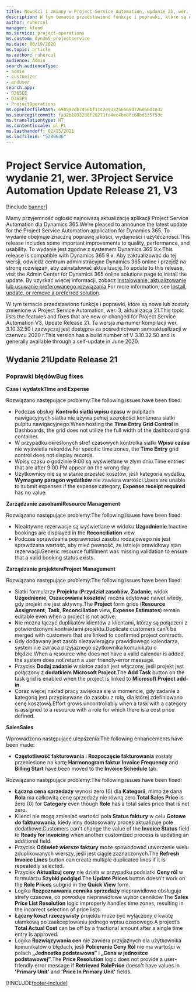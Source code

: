 ```yaml
---
title: Nowości i zmiany w Project Service Automation, wydanie 21, wer. 3
description: W tym temacie przedstawiono funkcje i poprawki, które są dostepne w Project Service Automation, aktualizacja 21, wer. 3.
author: ruhercul
manager: kfend
ms.service: project-operations
ms.custom: dyn365-projectservice
ms.date: 06/19/2020
ms.topic: article
ms.author: ruhercul
audience: Admin
search.audienceType:
- admin
- customizer
- enduser
search.app:
- D365CE
- D365PS
- ProjectOperations
ms.openlocfilehash: 69b592db7456bf11c2e933256569d726056d1a32
ms.sourcegitcommit: fa32b1893286f20271fa4ec4be8fc68bd135f53c
ms.translationtype: HT
ms.contentlocale: pl-PL
ms.lasthandoff: 02/15/2021
ms.locfileid: "5280636"
---
```

# <a name="project-service-automation-update-release-21-v3"></a><span data-ttu-id="481ac-103">Project Service Automation, wydanie 21, wer. 3</span><span class="sxs-lookup"><span data-stu-id="481ac-103">Project Service Automation Update Release 21, V3</span></span>

[!include [banner](../includes/psa-now-project-operations.md)]

<span data-ttu-id="481ac-104">Mamy przyjemność ogłosić najnowszą aktualizację aplikacji Project Service Automation dla Dynamics 365.</span><span class="sxs-lookup"><span data-stu-id="481ac-104">We’re pleased to announce the latest update for the Project Service Automation application for Dynamics 365.</span></span> <span data-ttu-id="481ac-105">To wydanie obejmuje znaczną poprawę jakości, wydajności i użyteczności.</span><span class="sxs-lookup"><span data-stu-id="481ac-105">This release includes some important improvements to quality, performance, and usability.</span></span> <span data-ttu-id="481ac-106">To wydanie jest zgodne z systemem Dynamics 365 9.x.</span><span class="sxs-lookup"><span data-stu-id="481ac-106">This release is compatible with Dynamics 365 9.x.</span></span> <span data-ttu-id="481ac-107">Aby zaktualizować do tej wersji, odwiedź centrum administracyjne Dynamics 365 online i przejdź na stronę rozwiązań, aby zainstalować aktualizację.</span><span class="sxs-lookup"><span data-stu-id="481ac-107">To update to this release, visit the Admin Center for Dynamics 365 online solutions page to install the update.</span></span> <span data-ttu-id="481ac-108">By uzyskać więcej informacji, zobacz [Instalowanie, aktualizowanie lub usuwanie preferowanego rozwiązania](https://docs.microsoft.com/power-platform/admin/install-remove-preferred-solution).</span><span class="sxs-lookup"><span data-stu-id="481ac-108">For more information, see [Install, update, or remove a preferred solution](https://docs.microsoft.com/power-platform/admin/install-remove-preferred-solution).</span></span>

<span data-ttu-id="481ac-109">W tym temacie przedstawiono funkcje i poprawki, które są nowe lub zostały zmienione w Project Service Automation, wer. 3, aktualizacja 21.</span><span class="sxs-lookup"><span data-stu-id="481ac-109">This topic lists the features and fixes that are new or changed for Project Service Automation V3, Update Release 21.</span></span> <span data-ttu-id="481ac-110">Ta wersja ma numer kompilacji wer. 3.10.32.50 i zazwyczaj jest dostępna za pośrednictwem samoaktualizacji w czerwcu 2020 r.</span><span class="sxs-lookup"><span data-stu-id="481ac-110">This version has a build number of V 3.10.32.50 and is generally available through a self-update in June 2020.</span></span>

## <a name="update-release-21"></a><span data-ttu-id="481ac-111">Wydanie 21</span><span class="sxs-lookup"><span data-stu-id="481ac-111">Update Release 21</span></span>

### <a name="bug-fixes"></a><span data-ttu-id="481ac-112">Poprawki błędów</span><span class="sxs-lookup"><span data-stu-id="481ac-112">Bug fixes</span></span>

<span data-ttu-id="481ac-113">**Czas i wydatek**</span><span class="sxs-lookup"><span data-stu-id="481ac-113">**Time and Expense**</span></span>

<span data-ttu-id="481ac-114">Rozwiązano następujące problemy:</span><span class="sxs-lookup"><span data-stu-id="481ac-114">The following issues have been fixed:</span></span>

- <span data-ttu-id="481ac-115">Podczas obsługi **Kontrolki siatki wpisu czasu** w pulpitach nawigacyjnych siatka nie używa pełnej szerokości kontenera siatki pulpitu nawigacyjnego.</span><span class="sxs-lookup"><span data-stu-id="481ac-115">When hosting the **Time Entry Grid Control** in Dashboards, the grid does not utilize the full width of the dashboard grid container.</span></span>
- <span data-ttu-id="481ac-116">W przypadku określonych stref czasowych kontrolka siatki **Wpisu czasu** nie wyświetla rekordów.</span><span class="sxs-lookup"><span data-stu-id="481ac-116">For specific time zones, the **Time Entry** grid control does not display records.</span></span>
- <span data-ttu-id="481ac-117">Wpisy czasu o godzinie 9:00 są wyświetlane w złym dniu.</span><span class="sxs-lookup"><span data-stu-id="481ac-117">Time entries that are after 9:00 PM appear on the wrong day.</span></span>
- <span data-ttu-id="481ac-118">Użytkownicy nie są w stanie przesłać kosztów, jeśli kategoria wydatku, **Wymagany paragon wydatków** nie zawiera wartości.</span><span class="sxs-lookup"><span data-stu-id="481ac-118">Users are unable to submit expenses if the expense category, **Expense receipt required** has no value.</span></span>

<span data-ttu-id="481ac-119">**Zarządzanie zasobami**</span><span class="sxs-lookup"><span data-stu-id="481ac-119">**Resource Management**</span></span>

<span data-ttu-id="481ac-120">Rozwiązano następujące problemy:</span><span class="sxs-lookup"><span data-stu-id="481ac-120">The following issues have been fixed:</span></span>

- <span data-ttu-id="481ac-121">Nieaktywne rezerwacje są wyświetlane w widoku **Uzgodnienie**.</span><span class="sxs-lookup"><span data-stu-id="481ac-121">Inactive bookings are displayed in the **Reconciliation** view.</span></span>
- <span data-ttu-id="481ac-122">Podczas sprawdzania poprawności zasobu rodzajowego nie jest sprawdzana wartość, aby mieć pewność, że istnieje prawidłowy stan rezerwacji.</span><span class="sxs-lookup"><span data-stu-id="481ac-122">Generic resource fulfillment was missing validation to ensure that a valid booking status exists.</span></span>

<span data-ttu-id="481ac-123">**Zarządzanie projektem**</span><span class="sxs-lookup"><span data-stu-id="481ac-123">**Project Management**</span></span>

<span data-ttu-id="481ac-124">Rozwiązano następujące problemy:</span><span class="sxs-lookup"><span data-stu-id="481ac-124">The following issues have been fixed:</span></span>

- <span data-ttu-id="481ac-125">Siatki formularzy **Projektu** (**Przydział zasobów**, **Zadanie**, widok **Uzgodnienie**, **Oszacowania kosztów**) można edytować nawet wtedy, gdy projekt nie jest aktywny.</span><span class="sxs-lookup"><span data-stu-id="481ac-125">The **Project** form grids (**Resource Assignment**, **Task**, **Reconciliation** view, **Expense Estimates**) remain editable even when a project is not active.</span></span>
- <span data-ttu-id="481ac-126">Nie można łączyć duplikatów klientów z klientami, którzy są połączeni z potwierdzonymi kontraktami projektu.</span><span class="sxs-lookup"><span data-stu-id="481ac-126">Duplicate customers can't be merged with customers that are linked to confirmed project contracts.</span></span>
- <span data-ttu-id="481ac-127">Gdy dodawany jest zasób niezawierający prawidłowego kalendarza, system nie zwraca przyjaznego użytkownika komunikatu o błędzie.</span><span class="sxs-lookup"><span data-stu-id="481ac-127">When a resource who does not have a valid calendar is added, the system does not return a user friendly-error message.</span></span>
- <span data-ttu-id="481ac-128">Przycisk **Dodaj zadanie** w siatce zadań jest włączony, jeśli projekt jest połączony z **dodatkiem Microsoft Project**.</span><span class="sxs-lookup"><span data-stu-id="481ac-128">The **Add Task** button on the task grid is enabled when the project is linked to **Microsoft Project add-in**.</span></span>
- <span data-ttu-id="481ac-129">Coraz więcej nakład pracy zwiększa się w momencie, gdy zadanie z kategorią jest przypisywane do zasobu z rolą, dla której zdefiniowano cenę kosztową.</span><span class="sxs-lookup"><span data-stu-id="481ac-129">Effort grows uncontrollably when a task with a category is assigned to a resource with a role for which there is a cost price defined.</span></span>

<span data-ttu-id="481ac-130">**Sales**</span><span class="sxs-lookup"><span data-stu-id="481ac-130">**Sales**</span></span>

<span data-ttu-id="481ac-131">Wprowadzono następujące ulepszenia:</span><span class="sxs-lookup"><span data-stu-id="481ac-131">The following enhancements have been made:</span></span>

- <span data-ttu-id="481ac-132">**Częstotliwość fakturowania** i **Rozpoczęcie fakturowania** zostały przeniesione na kartę **Harmonogram faktur**.</span><span class="sxs-lookup"><span data-stu-id="481ac-132">**Invoice Frequency** and **Billing Start** have been moved to the **Invoice Schedule** tab.</span></span>

<span data-ttu-id="481ac-133">Rozwiązano następujące problemy:</span><span class="sxs-lookup"><span data-stu-id="481ac-133">The following issues have been fixed:</span></span>

- <span data-ttu-id="481ac-134">**Łączna cena sprzedaży** wynosi zero (0) dla **Kategorii**, mimo że dana **Rola** ma całkowitą cenę sprzedaży nie równą zero.</span><span class="sxs-lookup"><span data-stu-id="481ac-134">**Total Sales Price** is zero (0) for **Category** even though **Role** has a total sales price that is not zero.</span></span>
- <span data-ttu-id="481ac-135">Klienci nie mogą zmieniać wartości pola **Status faktury** w celu **Gotowe do fakturowania**, kiedy inny dostosowany proces aktualizuje pole dodatkowe.</span><span class="sxs-lookup"><span data-stu-id="481ac-135">Customers can't change the value of the **Invoice Status** field to **Ready for invoicing** when another customized process is updating an additional field.</span></span>
- <span data-ttu-id="481ac-136">Przycisk **Odśwież wiersze faktury** może spowodować utworzenie wielu zduplikowanych wierszy, jeśli jest ciągle zaznaczonych.</span><span class="sxs-lookup"><span data-stu-id="481ac-136">The **Refresh Invoice Lines** button can create multiple duplicated lines if it is repeatedly selected.</span></span>
- <span data-ttu-id="481ac-137">Przycisk **Aktualizuj ceny** nie działa w przypadku podsiatki **Ceny ról** w formularzu **Szybki podgląd**.</span><span class="sxs-lookup"><span data-stu-id="481ac-137">The **Update Prices** button doesn't work on the **Role Prices** subgrid in the **Quick View** form.</span></span>
- <span data-ttu-id="481ac-138">Logika **Rozpoznawania cennika sprzedaży** nieprawidłowo obsługuje strefy czasowe, co powoduje nieprawidłowe wybór cenników.</span><span class="sxs-lookup"><span data-stu-id="481ac-138">The **Sales Price List Resolution** logic improperly handles time zones, resulting in the incorrect selection of price lists.</span></span>
- <span data-ttu-id="481ac-139">**Łączny koszt rzeczywisty** projektu może być wyłączony o kwotę ułamkową po zaakceptowaniu jednego wpisu czasowego.</span><span class="sxs-lookup"><span data-stu-id="481ac-139">A project’s **Total Actual Cost** can be off by a fractional amount after a single time entry is approved.</span></span>
- <span data-ttu-id="481ac-140">Logika **Rozwiązywania cen** nie zawiera przyjaznych dla użytkownika komunikatów o błędach, jeśli **Pobieranie Ceny Ról** nie ma wartości w polach **„Jednostka podstawowa”** i **„Cena w jednostce podstawowej”**.</span><span class="sxs-lookup"><span data-stu-id="481ac-140">The **Price Resolution** logic does not provide a user-friendly error message if **Retrieved RolePrice** doesn't have values in **'Primary Unit'** and **'Price In Primary Unit'** fields.</span></span>


[!INCLUDE[footer-include](../includes/footer-banner.md)]